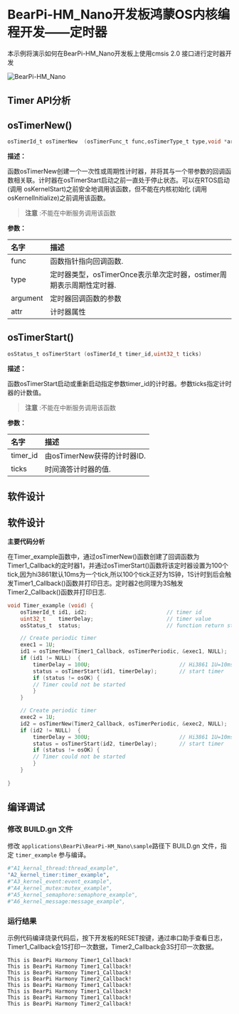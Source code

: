 # BearPi-HM_Nano开发板鸿蒙OS内核编程开发——定时器
本示例将演示如何在BearPi-HM_Nano开发板上使用cmsis 2.0 接口进行定时器开发

![BearPi-HM_Nano](/applications/BearPi/BearPi-HM_Nano/docs/figures/00_public/BearPi-HM_Nano.png)
## Timer API分析


## osTimerNew()

```c
osTimerId_t osTimerNew	(osTimerFunc_t func,osTimerType_t type,void *argument,const osTimerAttr_t *attr)
```
**描述：**

函数osTimerNew创建一个一次性或周期性计时器，并将其与一个带参数的回调函数相关联。计时器在osTimerStart启动之前一直处于停止状态。可以在RTOS启动(调用 osKernelStart)之前安全地调用该函数，但不能在内核初始化 (调用 osKernelInitialize)之前调用该函数。
> **注意** :不能在中断服务调用该函数


**参数：**

|名字|描述|
|:--|:------| 
| func | 函数指针指向回调函数.  |
| type | 定时器类型，osTimerOnce表示单次定时器，ostimer周期表示周期性定时器.  |
| argument |定时器回调函数的参数|
| attr |计时器属性|

## osTimerStart()

```c
osStatus_t osTimerStart	(osTimerId_t timer_id,uint32_t ticks)
```
**描述：**

函数osTimerStart启动或重新启动指定参数timer_id的计时器。参数ticks指定计时器的计数值。

> **注意** :不能在中断服务调用该函数


**参数：**

|名字|描述|
|:--|:------| 
| timer_id | 由osTimerNew获得的计时器ID.  |
| ticks | 时间滴答计时器的值.  |

## 软件设计

## 软件设计

**主要代码分析**

在Timer_example函数中，通过osTimerNew()函数创建了回调函数为Timer1_Callback的定时器1，并通过osTimerStart()函数将该定时器设置为100个tick,因为hi3861默认10ms为一个tick,所以100个tick正好为1S钟，1S计时到后会触发Timer1_Callback()函数并打印日志。定时器2也同理为3S触发Timer2_Callback()函数并打印日志.

```c
void Timer_example (void) {
    osTimerId_t id1, id2;                         // timer id
    uint32_t    timerDelay;                       // timer value
    osStatus_t  status;                           // function return status

    // Create periodic timer
    exec1 = 1U;
    id1 = osTimerNew(Timer1_Callback, osTimerPeriodic, &exec1, NULL);
    if (id1 != NULL)  {
        timerDelay = 100U;                            // Hi3861 1U=10ms,100U=1S
        status = osTimerStart(id1, timerDelay);       // start timer
        if (status != osOK) {
        // Timer could not be started
        }
    }

    // Create periodic timer
    exec2 = 1U;
    id2 = osTimerNew(Timer2_Callback, osTimerPeriodic, &exec2, NULL);
    if (id2 != NULL)  {
        timerDelay = 300U;                            // Hi3861 1U=10ms,300U=3S
        status = osTimerStart(id2, timerDelay);       // start timer
        if (status != osOK) {
        // Timer could not be started
        }
    }
  
}

```

## 编译调试

### 修改 BUILD.gn 文件

修改 `applications\BearPi\BearPi-HM_Nano\sample`路径下 BUILD.gn 文件，指定 `timer_example` 参与编译。

```r
#"A1_kernal_thread:thread_example",
"A2_kernel_timer:timer_example",
#"A3_kernel_event:event_example",
#"A4_kernel_mutex:mutex_example",
#"A5_kernel_semaphore:semaphore_example",
#"A6_kernel_message:message_example",
```
    


### 运行结果<a name="section18115713118"></a>

示例代码编译烧录代码后，按下开发板的RESET按键，通过串口助手查看日志，Timer1_Callback会1S打印一次数据，Timer2_Callback会3S打印一次数据。
```
This is BearPi Harmony Timer1_Callback!
This is BearPi Harmony Timer1_Callback!
This is BearPi Harmony Timer1_Callback!
This is BearPi Harmony Timer2_Callback!
This is BearPi Harmony Timer1_Callback!
This is BearPi Harmony Timer1_Callback!
This is BearPi Harmony Timer1_Callback!
This is BearPi Harmony Timer2_Callback!
```
